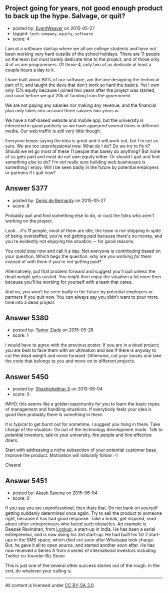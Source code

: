 ## Project going for years, not good enough product to back up the hype. Salvage, or quit?

- posted by: [EventWeaver](https://stackexchange.com/users/5723328/eventweaver) on 2015-05-27
- tagged: `tech-company`, `equity`, `software`
- score: 4

I am at a software startup where we all are college students and have
not been working very hard outside of the school holidays. There are
11 people on the team but most barely dedicate time to the project,
and of those only 4 of us are programmers. Of those 4, only two of us
dedicate at least a couple hours a day to it.

I have built about 60% of our software, am the one designing the
technical part of it, and taught the devs that don't work so hard the
basics. Yet I own only 15% equity because I joined two years after the
project was started, and soon before we got 20k of funding from the
government.

We are not paying any salaries nor making any revenue, and the
financial plan only takes into account three salaries two years in.

We have a half-baked website and mobile app, but the university is
interested in good publicity so we have appeared several times in
different media. Our web traffic is still very little though.

Everyone keeps saying the idea is great and it will work out, but I'm
not so sure. We are too unprofessional now. What do I do? Do we try to
fix it? Should we let go most of these 11 people that barely do
anything? But none of us gets paid and most do not own equity
either. Or should I quit and find something else to do? I'm not really
sure building web businesses is something I enjoy. Will I be seen badly in
the future by potential employers or partners if I quit now?


## Answer 5377

- posted by: [Denis de Bernardy](https://stackexchange.com/users/182468/denis-de-bernardy) on 2015-05-27
- score: 8

Probably quit and find something else to do, or oust the folks who aren't working on the project.

Look... it's 11 people, most of them are idle, the team is not shipping in spite of being overstaffed, you're not getting paid because there's no money, and you're evidently not enjoying the situation -- for good reasons.

You could stop now and call it a day. Not everyone is contributing based on your question. Which begs the question: why are you working *for* them instead of *with* them if you're not getting paid?

Alternatively, put that problem forward and suggest you'll quit unless the dead weight gets ousted. You might then enjoy the situation a lot more then because you'll be working for yourself *with* a team that cares.

And no, you won't be seen badly in the future by potential employers or partners if you quit now. You can always say you didn't want to pour more time into a dead project.


## Answer 5380

- posted by: [Tamer Ziady](https://stackexchange.com/users/3287834/tamer-ziady) on 2015-05-28
- score: 1

I would have to agree with the previous poster. If you are in a dead project; you are best to face them with an ultimatum and see if there is anyway to cut the dead weight and move forward. Otherwise, cut your losses and take the code that belongs to you and move on to different projects.


## Answer 5450

- posted by: [Shashishekhar S](https://stackexchange.com/users/6370898/shashishekhar-s) on 2015-06-04
- score: 0

IMHO, this seems like a golden opportunity for you to learn the basic ropes of management and handling situations. If everybody feels your idea is good then probably there is something in there. 

It is typical to get burnt out for sometime. I suggest you hang in there. Take charge of the situation. Go out of the technology development mode. Talk to potential investors, talk to your university, fire people and hire effective doers. 

Start with addressing a niche subsection of your potential customer base. Improve the product. Motivation will naturally follow :-)

Cheers!


## Answer 5451

- posted by: [Akash Saxena](https://stackexchange.com/users/6413580/akash-saxena) on 2015-06-04
- score: 0

<p>If you say you are unprofessional, then thats that. Do not bank on yourself getting suddenly determined once again. Try to sell the product to someone right, because it has had good response. Take a break, get inspired, read about other entrepreneurs who faced such obstacles. An example is Deepak Ravindran, from <a href="http://www.lookup.to" rel="nofollow">Lookup</a>, a start-up in India. He has been a serial entrepreneur, and is now doing his 3rd start-up. He had built his 1st 2 start-ups in the SMS space, which died out soon after Whatsapp took charge. But, he gave it all to open source, and started another soon after.
He has now received a Series A from a series of international investors including Twitter co-founder Biz Stone.</p>

<p>This is just one of the several other success stories out of the rough. In the end, do whatever your calling is.</p>




---

All content is licensed under [CC BY-SA 3.0](https://creativecommons.org/licenses/by-sa/3.0/).
